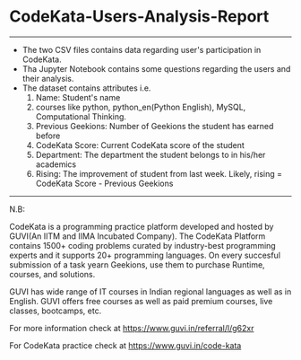 # CodeKata-Users-Analysis-Report
----------------

- The two CSV files contains data regarding user's participation in CodeKata.
- Tha Jupyter Notebook contains some questions regarding the users and their analysis.
- The dataset contains attributes i.e.
   1. Name: Student's name
   2. courses like python, python_en(Python English), MySQL, Computational Thinking.
   3. Previous Geekions: Number of Geekions the student has earned before
   4. CodeKata Score: Current CodeKata score of the student
   5. Department: The department the student belongs to in his/her academics
   6. Rising: The improvement of student from last week. Likely, rising = CodeKata Score - Previous Geekions

------------------------------

N.B:

CodeKata is a programming practice platform developed and hosted by GUVI(An IITM and IIMA Incubated Company). 
The CodeKata Platform contains 1500+ coding problems curated by industry-best programming experts and it supports 20+ programming languages.
On every succesful submission of a task yearn Geekions, use them to purchase Runtime, courses, and solutions.

GUVI has wide range of IT courses in Indian regional languages as well as in English. 
GUVI offers free courses as well as paid premium courses, live classes, bootcamps, etc.

For more information check at https://www.guvi.in/referral/l/g62xr

For CodeKata practice check at https://www.guvi.in/code-kata 
